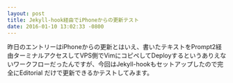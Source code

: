 ```yaml
---
layout: post
title: Jekyll-hook経由でiPhoneからの更新テスト
date: 2016-01-10 13:02:33 -0800
---
```


昨日のエントリーはiPhoneからの更新とはいえ、書いたテキストをPrompt2経由ターミナルアクセスしてVPS側でVimにコピペしてDeployするというありえないワークフローだったんですが、今回はJekyll-hookもセットアップしたので完全にEditorial だけで更新できるかテストしてみます。


